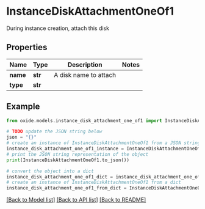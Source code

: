 # InstanceDiskAttachmentOneOf1

During instance creation, attach this disk

## Properties

Name | Type | Description | Notes
------------ | ------------- | ------------- | -------------
**name** | **str** | A disk name to attach | 
**type** | **str** |  | 

## Example

```python
from oxide.models.instance_disk_attachment_one_of1 import InstanceDiskAttachmentOneOf1

# TODO update the JSON string below
json = "{}"
# create an instance of InstanceDiskAttachmentOneOf1 from a JSON string
instance_disk_attachment_one_of1_instance = InstanceDiskAttachmentOneOf1.from_json(json)
# print the JSON string representation of the object
print(InstanceDiskAttachmentOneOf1.to_json())

# convert the object into a dict
instance_disk_attachment_one_of1_dict = instance_disk_attachment_one_of1_instance.to_dict()
# create an instance of InstanceDiskAttachmentOneOf1 from a dict
instance_disk_attachment_one_of1_from_dict = InstanceDiskAttachmentOneOf1.from_dict(instance_disk_attachment_one_of1_dict)
```
[[Back to Model list]](../README.md#documentation-for-models) [[Back to API list]](../README.md#documentation-for-api-endpoints) [[Back to README]](../README.md)


